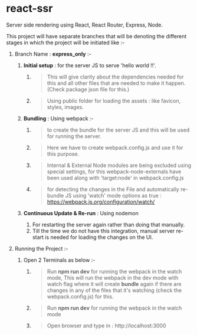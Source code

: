 # react-ssr
Server side rendering using React, React  Router, Express, Node. 

This project will have separate branches that will be denoting the different stages in which the project will be initiated like :-

1. Branch Name : **express_only** :- 

   1. **Initial setup** : for the server JS to serve 'hello world !!'. 
      1. > This will give clarity about the dependencies needed for this and all other files that are needed to make it happen. (Check package json file for this.)
      2. > Using public folder for loading the assets : like favicon, styles, images. 
   
   2. **Bundling** : Using webpack :-
      1. > to create the bundle for the server JS and this will be used for running the server. 
      2. > Here we have to create webpack.config.js and use it for this purpose.
      3. > Internal & External Node modules are being excluded using special settings, for this webpack-node-externals have been used along with 'target:node' in webpack.config.js
      4. > for detecting the changes in the File and automatically re-bundle JS using 'watch' mode options as true : https://webpack.js.org/configuration/watch/

   3. **Continuous Update & Re-run** : Using nodemon 
      1. For restarting the server again rather than doing that manually. 
      2. Till the time we do not have this integration, manual server re-start is needed for loading the changes on the UI.

2.  Running the Project :-

    1.  Open 2 Terminals as below :-
        1.  > Run **npm run dev** for running the webpack in the watch mode, This will run the webpack in the dev mode with watch flag where it will create **bundle** again if there are changes in any of the files that it's watching (check the webpack.config.js) for this. 
        
        2.  > Run **npm run dev** for running the webpack in the watch mode 
        
        3.  > Open browser and type in : http://localhost:3000